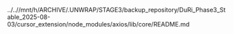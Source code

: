 ../..//mnt/h/ARCHIVE/.UNWRAP/STAGE3/backup_repository/DuRi_Phase3_Stable_2025-08-03/cursor_extension/node_modules/axios/lib/core/README.md
